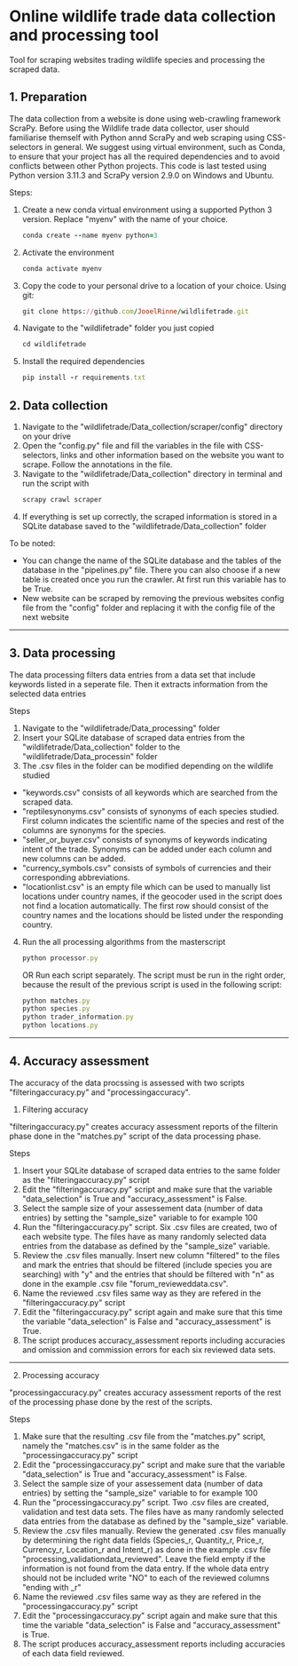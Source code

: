 # Online wildlife trade data collection and processing tool
Tool for scraping websites trading wildlife species and processing the scraped data.



## 1. Preparation

The data collection from a website is done using web-crawling framework ScraPy. Before using the Wildlife trade data collector, user should familiarise themself with Python annd ScraPy and web scraping using CSS-selectors in general. We suggest using virtual environment, such as Conda, to ensure that your project has all the required dependencies and to avoid conflicts between other Python projects. This code is last tested using Python version 3.11.3 and ScraPy version 2.9.0 on Windows and Ubuntu.

Steps:
1. Create a new conda virtual environment using a supported Python 3 version. Replace "myenv" with the name of your choice.
   ```ruby
   conda create --name myenv python=3
   ```
2. Activate the environment
   ```ruby
   conda activate myenv
   ```
3. Copy the code to your personal drive to a location of your choice. Using git:
   ```ruby
   git clone https://github.com/JooelRinne/wildlifetrade.git
   ```
4. Navigate to the "wildlifetrade" folder you just copied
      ```ruby
   cd wildlifetrade
   ```
5. Install the required dependencies
   ```ruby
   pip install -r requirements.txt
   ```
   
## 2. Data collection
1. Navigate to the "wildlifetrade/Data_collection/scraper/config" directory on your drive
2. Open the "config.py" file and fill the variables in the file with CSS-selectors, links and other information based on the website you want to scrape. Follow the annotations in the file.
3. Navigate to the "wildlifetrade/Data_collection" directory in terminal and run the script with
   ```ruby
   scrapy crawl scraper
   ```
4. If everything is set up correctly, the scraped information is stored in a SQLite database saved to the "wildlifetrade/Data_collection" folder

To be noted:
- You can change the name of the SQLite database and the tables of the database in the "pipelines.py" file. There you can also choose if a new table is created once you run the crawler. At first run this variable has to be True.
- New website can be scraped by removing the previous websites config file from the "config" folder and replacing it with the config file of the next website

------------------------------------------------------------------------------------------------------------------------------------------------------------------

## 3. Data processing

The data processing filters data entries from a data set that include keywords listed in a seperate file. Then it extracts information from the selected data entries

Steps
1. Navigate to the "wildlifetrade/Data_processing" folder
2. Insert your SQLite database of scraped data entries from the "wildlifetrade/Data_collection" folder to the "wildlifetrade/Data_processin" folder
3. The .csv files in the folder can be modified depending on the wildlife studied 
  - "keywords.csv" consists of all keywords which are searched from the scraped data.
  - "reptilesynonyms.csv" consists of synonyms of each species studied. First column indicates the scientific name of the species and rest of the columns are synonyms for the species.
  - "seller_or_buyer.csv" consists of synonyms of keywords indicating intent of the trade. Synonyms can be added under each column and new columns can be added.
  - "currency_symbols.csv" consists of symbols of currencies and their corresponding abbreviations.
  - "locationlist.csv" is an empty file which can be used to manually list locations under country names, if the geocoder used in the script does not find a location automatically. The first row should consist of the country names and the locations should be listed under the responding country.
    
4. Run the all processing algorithms from the masterscript
   ```ruby
   python processor.py
   ```
   OR
Run each script separately. The script must be run in the right order, because the result of the       previous script is used in the following script:
   ```ruby
   python matches.py
   python species.py
   python trader_information.py
   python locations.py
   ``` 

------------------------------------------------------------------------------------------------------------------------------------------------------------------

## 4. Accuracy assessment

The accuracy of the data procssing is assessed with two scripts "filteringaccuracy.py" and "processingaccuracy".

1. Filtering accuracy

"filteringaccuracy.py" creates accuracy assessment reports of the filterin phase done in the "matches.py" script of the data processing phase. 

Steps
1. Insert your SQLite database of scraped data entries to the same folder as the "filteringaccuracy.py" script
2. Edit the "filteringaccuracy.py" script and make sure that the variable "data_selection" is True and "accuracy_assessment" is False.
3. Select the sample size of your assessement data (number of data entries) by setting the "sample_size" variable to for example 100
4. Run the "filteringaccuracy.py" script. Six .csv files are created, two of each website type. The files have as many randomly selected data entries from the database as defined by the "sample_size" variable.
5. Review the .csv files manually. Insert new column "filtered" to the files and mark the entries that should be filtered (include species you are searching) with "y" and the entries that should be filtered with "n" as done in the example .csv file  "forum_revieweddata.csv".  
6. Name the reviewed .csv files same way as they are refered in the "filteringaccuracy.py" script
7. Edit the "filteringaccuracy.py" script again and make sure that this time the variable "data_selection" is False and "accuracy_assessment" is True.
8. The script produces accuracy_assessment reports including accuracies and omission and commission errors for each six reviewed data sets.

-----

2. Processing accuracy

"processingaccuracy.py" creates accuracy assessment reports of the rest of the processing phase done by the rest of the scripts. 

Steps
1. Make sure that the resulting .csv file from the "matches.py" script, namely the "matches.csv" is in the same folder as the "processingaccuracy.py" script
2. Edit the "processingaccuracy.py" script and make sure that the variable "data_selection" is True and "accuracy_assessment" is False.
3. Select the sample size of your assessement data (number of data entries) by setting the "sample_size" variable to for example 100
4. Run the "processingaccuracy.py" script. Two .csv files are created, validation and test data sets. The files have as many randomly selected data entries from the database as defined by the "sample_size" variable.
5. Review the .csv files manually. Review the generated .csv files manually by determining the right data fields (Species_r, Quantity_r, Price_r, Currency_r, Location_r and Intent_r) as done in the example .csv file "processing_validationdata_reviewed". Leave the field empty if the information is not found from the data entry. If the whole data entry should not be included write "NO" to each of the reviewed columns "ending with _r"
6. Name the reviewed .csv files same way as they are refered in the "processingaccuracy.py" script
7. Edit the "processingaccuracy.py" script again and make sure that this time the variable "data_selection" is False and "accuracy_assessment" is True.
8. The script produces accuracy_assessment reports including accuracies of each data field reviewed. 


